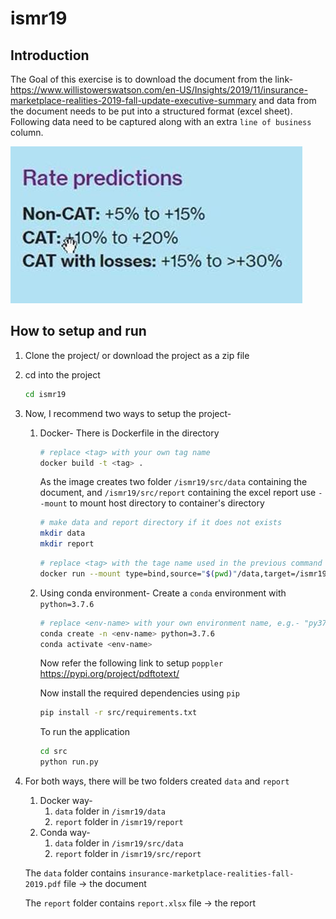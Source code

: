 # ismr19
## Introduction
The Goal of this exercise is to download the document from the link- https://www.willistowerswatson.com/en-US/Insights/2019/11/insurance-marketplace-realities-2019-fall-update-executive-summary and data from the document needs to be put into a structured format (excel sheet). Following data need to be captured along with an extra `line of business` column.

![alt text](./images/Info-Screenshort.jpg "Info Screenshort")

## How to setup and run
1. Clone the project/ or download the project as a zip file
2. cd into the project
    ```bash
    cd ismr19
    ```
3. Now, I recommend two ways to setup the project-
    1. Docker- There is Dockerfile in the directory
        ```bash
        # replace <tag> with your own tag name
        docker build -t <tag> .
        ```
        As the image creates two folder `/ismr19/src/data` containing the document, and `/ismr19/src/report` containing the excel report use `--mount` to mount host directory to container's directory
        ```bash
        # make data and report directory if it does not exists
        mkdir data
        mkdir report
        ```
        ```bash
        # replace <tag> with the tage name used in the previous command
        docker run --mount type=bind,source="$(pwd)"/data,target=/ismr19/src/data --mount type=bind,source="$(pwd)"/report,target=/ismr19/src/report -t <tag>
        ```
    2. Using conda environment- Create a `conda` environment with `python=3.7.6`
        ```bash
        # replace <env-name> with your own environment name, e.g.- "py376", "ismr19" etc.
        conda create -n <env-name> python=3.7.6
        conda activate <env-name>
        ```
        Now refer the following link to setup `poppler` https://pypi.org/project/pdftotext/
        
        Now install the required dependencies using `pip`
        ```bash
        pip install -r src/requirements.txt
        ```
        To run the application
        ```bash
        cd src
        python run.py
        ```
4. For both ways, there will be two folders created `data` and `report`
    1. Docker way-
        1. `data` folder in `/ismr19/data`
        2. `report` folder in `/ismr19/report`
    2. Conda way-
        1. `data` folder in `/ismr19/src/data`
        2. `report` folder in `/ismr19/src/report`
    
    The `data` folder contains `insurance-marketplace-realities-fall-2019.pdf` file -> the document

    The `report` folder contains `report.xlsx` file -> the report